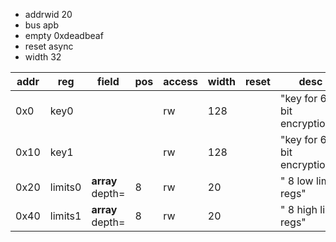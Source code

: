  - addrwid 20
 - bus apb
 - empty 0xdeadbeaf
 - reset async
 - width 32


|addr|reg   |field|pos|access|width|reset|desc|
|----|------|-----|---|------|-----|-----|----|
|0x0|key0| | |rw|128| |"key for 64 bit encryptions"|
|0x10|key1| | |rw|128| |"key for 64 bit encryptions"|
|0x20|limits0|**array**  depth=|8|rw|20| |" 8 low limit regs"|
|0x40|limits1|**array**  depth=|8|rw|20| |" 8 high limit regs"|
